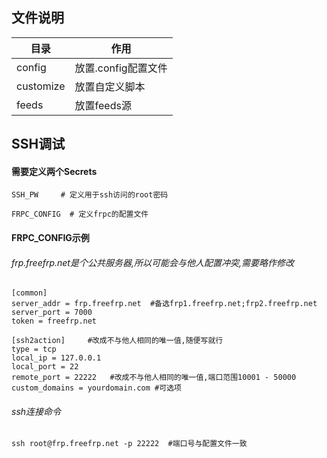 ## 文件说明
| 目录                              |         作用                                 |
| --------------------------------- | --------------------------------------------| 
| config                            | 放置.config配置文件                           | 
| customize                         | 放置自定义脚本                                |
| feeds                             | 放置feeds源                     |



## SSH调试
#### 需要定义两个Secrets
```
SSH_PW     # 定义用于ssh访问的root密码
```

```
FRPC_CONFIG  # 定义frpc的配置文件
```

#### FRPC_CONFIG示例
###### frp.freefrp.net是个公共服务器,所以可能会与他人配置冲突,需要略作修改
```
[common]
server_addr = frp.freefrp.net  #备选frp1.freefrp.net;frp2.freefrp.net
server_port = 7000
token = freefrp.net

[ssh2action]     #改成不与他人相同的唯一值,随便写就行
type = tcp
local_ip = 127.0.0.1
local_port = 22
remote_port = 22222   #改成不与他人相同的唯一值,端口范围10001 - 50000
custom_domains = yourdomain.com #可选项
```
###### ssh连接命令
```
ssh root@frp.freefrp.net -p 22222  #端口号与配置文件一致
```
